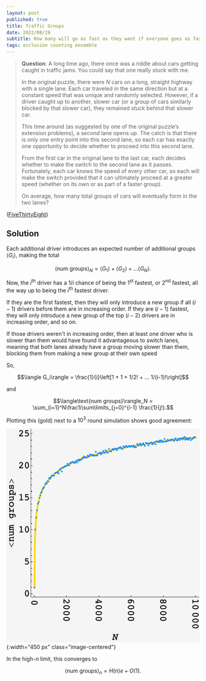 ```yaml
---
layout: post
published: true
title: Traffic Groups
date: 2022/08/29
subtitle: How many will go as fast as they want if everyone goes as fast as they want?
tags: occlusion counting ensemble
---
```


>**Question**:
>A long time ago, there once was a riddle about cars getting caught in traffic jams. You could say that one really stuck with me.
>
>In the original puzzle, there were $N$ cars on a long, straight highway with a single lane. Each car traveled in the same direction but at a constant speed that was unique and randomly selected. However, if a driver caught up to another, slower car (or a group of cars similarly blocked by that slower car), they remained stuck behind that slower car.
>
>This time around (as suggested by one of the original puzzle’s extension problems), a second lane opens up. The catch is that there is only one entry point into this second lane, so each car has exactly one opportunity to decide whether to proceed into this second lane. 
>
>From the first car in the original lane to the last car, each decides whether to make the switch to the second lane as it passes. Fortunately, each car knows the speed of every other car, so each will make the switch provided that it can ultimately proceed at a greater speed (whether on its own or as part of a faster group).
>
>On average, how many total groups of cars will eventually form in the two lanes?

<!--more-->

([FiveThirtyEight](URL))

## Solution

Each additional driver introduces an expected number of additional groups $\langle G_i\rangle$, making the total

$$\langle \text{num groups}\rangle_N = \langle G_1\rangle + \langle G_2\rangle + ... \langle G_N\rangle.$$

Now, the $i^\text{th}$ driver has a $1/i$ chance of being the $1^\text{st}$ fastest, or $2^\text{nd}$ fastest, all the way up to being the $i^\text{th}$ fastest driver.

If they are the first fastest, then they will only introduce a new group if all $(i-1)$ drivers before them are in increasing order. If they are $(i-1)$ fastest, they will only introduce a new group of the top $(i-2)$ drivers are in increasing order, and so on.

If those drivers weren't in increasing order, then at least one driver who is slower than them would have found it advantageous to switch lanes, meaning that both lanes already have a group moving slower than them, blocking them from making a new group at their own speed

So, 

$$\langle G_i\rangle = \frac{1}{i}\left[1 + 1 + 1/2! + ... 1/(i-1)!\right]$$

and

$$\langle\text{num groups}\rangle_N = \sum_{i=1}^N\frac1i\sum\limits_{j=0}^{i-1} \frac{1}{j!}.$$

Plotting this (gold) next to a $10^3$ round simulation shows good agreement:

![](/img/2022-08-29-traffic-groups.png){:width="450 px" class="image-centered"}

In the high-$n$ limit, this converges to 

$$\langle\text{num groups}\rangle_n = H(n)e + O(1).$$

<br>
